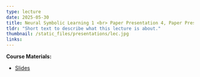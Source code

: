 ```yaml
---
type: lecture
date: 2025-05-30
title: Neural Symbolic Learning 1 <br> Paper Presentation 4, Paper Presentation 5
tldr: "Short text to describe what this lecture is about."
thumbnail: /static_files/presentations/lec.jpg
links: 
---
```

**Course Materials:**
- [Slides](https://ml-graph.github.io/winter-2025/static_files/presentations/slides/NS1.pdf)
